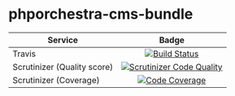 phporchestra-cms-bundle
=======================


| Service       | Badge         |
| ------------- |:-------------:|
| Travis | [![Build Status](https://magnum.travis-ci.com/itkg/phporchestra-cms-bundle.svg?token=jFMwikTSYoZgNjR86FGs&branch=master)](https://magnum.travis-ci.com/itkg/phporchestra-cms-bundle) |
| Scrutinizer (Quality score) | [![Scrutinizer Code Quality](https://scrutinizer-ci.com/g/itkg/phporchestra-cms-bundle/badges/quality-score.png?b=master&s=6f3015343f0b93dcd37f87327931ee7c625d7f6d)](https://scrutinizer-ci.com/g/itkg/phporchestra-cms-bundle/?branch=master) |
| Scrutinizer (Coverage) | [![Code Coverage](https://scrutinizer-ci.com/g/itkg/phporchestra-cms-bundle/badges/coverage.png?b=master&s=66a9c0490bedb3a77fdba5f1c4b1b1bf037687cc)](https://scrutinizer-ci.com/g/itkg/phporchestra-cms-bundle/?branch=master) |
